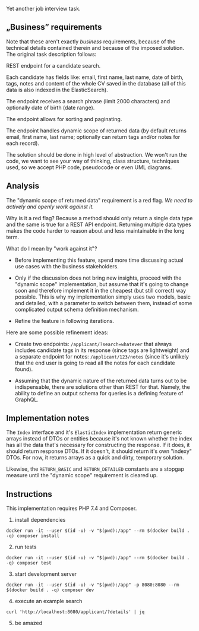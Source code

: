 Yet another job interview task.

## „Business” requirements

Note that these aren't exactly _business_ requirements, because of the technical
details contained therein and because of the imposed solution. The original task
description follows:

REST endpoint for a candidate search.

Each candidate has fields like: email, first name, last name, date of
birth, tags, notes and content of the whole CV saved in the database (all
of this data is also indexed in the ElasticSearch).

The endpoint receives a search phrase (limit 2000 characters) and
optionally date of birth (date range).

The endpoint allows for sorting and paginating.

The endpoint handles dynamic scope of returned data (by default returns
email, first name, last name; optionally can return tags and/or notes for
each record).

The solution should be done in high level of abstraction. We won't run the
code, we want to see your way of thinking, class structure, techniques
used, so we accept PHP code, pseudocode or even UML diagrams.


## Analysis

The "dynamic scope of returned data" requirement is a red flag. _We need to
actively and openly work against it._

Why is it a red flag? Because a method should only return a single data type and
the same is true for a REST API endpoint. Returning multiple data types makes
the code harder to reason about and less maintainable in the long term.

What do I mean by "work against it"?

- Before implementing this feature, spend more time discussing actual use cases
  with the business stakeholders.

- Only if the discussion does not bring new insights, proceed with the "dynamic
  scope" implementation, but assume that it's going to change soon and therefore
  implement it in the cheapest (but still correct) way possible. This is why my
  implementation simply uses two models, basic and detailed, with a parameter to
  switch between them, instead of some complicated output schema definition
  mechanism.

- Refine the feature in following iterations.

Here are some possible refinement ideas:

- Create two endpoints: `/applicant/?search=whatever` that always includes
  candidate tags in its response (since tags are lightweight) and a separate
  endpoint for notes: `/applicant/123/notes` (since it's unlikely that the end
  user is going to read all the notes for each candidate found).

- Assuming that the dynamic nature of the returned data turns out to be
  indispensable, there are solutions other than REST for that. Namely, the
  ability to define an output schema for queries is a defining feature of
  GraphQL.


## Implementation notes

The `Index` interface and it's `ElasticIndex` implementation return generic
arrays instead of DTOs or entities because it's not known whether the index has
all the data that's necessary for constructing the response. If it does, it
should return response DTOs. If it doesn't, it should return it's own "indexy"
DTOs. For now, it returns arrays as a quick and dirty, temporary solution.

Likewise, the `RETURN_BASIC` and `RETURN_DETAILED` constants are a stopgap
measure until the "dynamic scope" requirement is cleared up.


## Instructions

This implementation requires PHP 7.4 and Composer.

1. install dependencies
```
docker run -it --user $(id -u) -v "$(pwd):/app" --rm $(docker build . -q) composer install
```

2. run tests
```
docker run -it --user $(id -u) -v "$(pwd):/app" --rm $(docker build . -q) composer test
```

3. start development server
```
docker run -it --user $(id -u) -v "$(pwd):/app" -p 8080:8080 --rm $(docker build . -q) composer dev
```

4. execute an example search
```
curl 'http://localhost:8080/applicant/?details' | jq
```

5. be amazed
